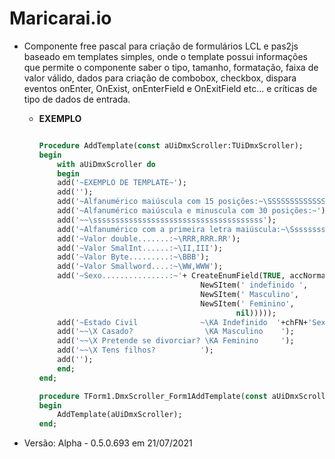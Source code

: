 # Maricarai.io

- Componente free pascal para criação de formulários LCL e pas2js baseado em templates simples, onde o template possui informações que permite o componente saber o tipo, tamanho, formatação, faixa de valor válido, dados para criação de combobox, checkbox, dispara eventos onEnter, OnExist, onEnterField e OnExitField etc... e críticas de tipo de dados de entrada.

  - **EXEMPLO**

      ```pascal

      Procedure AddTemplate(const aUiDmxScroller:TUiDmxScroller);
      begin
          with aUiDmxScroller do
          begin
          add('~EXEMPLO DE TEMPLATE~');
          add('');
          add('~Alfanumérico maiúscula com 15 posições:~\SSSSSSSSSSSSSSS');
          add('~Alfanumérico maiúscula e minuscula com 30 posições:~');
          add('~~\ssssssssssssssssssssssssssssssssssssss');
          add('~Alfanumérico com a primeira letra maiúscula:~\Sssssssssssssss');
          add('~Valor double.......:~\RRR,RRR.RR');
          add('~Valor SmalInt......:~\II,III');
          add('~Valor Byte.........:~\BBB');
          add('~Valor Smallword....:~\WW,WWW');
          add('~Sexo...............:~'+ CreateEnumField(TRUE, accNormal, 0,
                                          NewSItem(' indefinido ',
                                          NewSItem(' Masculino',
                                          NewSItem(' Feminino',
                                                  nil)))));
          add('~Estado Civil              ~\KA Indefinido  '+chFN+'Sexo');
          add('~~\X Casado?                \KA Masculino    ');
          add('~~\X Pretende se divorciar? \KA Feminino     ');
          add('~~\X Tens filhos?          ');
          add('');
          end;
      end;

      procedure TForm1.DmxScroller_Form1AddTemplate(const aUiDmxScroller: TUiDmxScroller);
      begin
          AddTemplate(aUiDmxScroller);
      end;

      ```  

- Versão: Alpha - 0.5.0.693 em 21/07/2021

